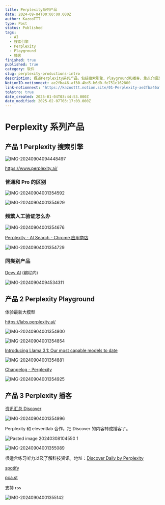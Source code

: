 ```yaml
---
title: Perplexity系列产品
date: 2024-09-04T00:00:00.000Z
author: KazooTTT
type: Post
status: Published
tags:
  - AI
  - 搜索引擎
  - Perplexity
  - Playground
  - 播客
finished: true
published: true
category: 软件
slug: perplexity-productions-intro
description: 概述Perplexity系列产品，包括搜索引擎、Playground和播客，重点介绍其功能和区别。
NotionID-notionnext: ae2fba46-af30-4bd5-b6d0-fe751c162800
link-notionnext: 'https://kazoottt.notion.site/01-Perplexity-ae2fba46af304bd5b6d0fe751c162800'
toAstro: true
date_created: 2025-01-04T03:44:53.000Z
date_modified: 2025-02-07T03:17:03.000Z
---
```


# Perplexity 系列产品

## 产品 1 Perplexity 搜索引擎

![IMG-20240904094448497](https://pictures.kazoottt.top/2024/10/20241012-IMG-20240904094448497.png)

<https://www.perplexity.ai/>

### 普通和 Pro 的区别

![IMG-20240904001354592](https://pictures.kazoottt.top/2024/09/20240904-82efc9478928cf3428241d5cdbe1f7e2.png)

![IMG-20240904001354629](https://pictures.kazoottt.top/2024/09/20240904-b48e87c80c053f5afc32f440ab36959c.png)

### 频繁人工验证怎么办

![IMG-20240904001354676](https://pictures.kazoottt.top/2024/09/20240904-aa07d424f893146a987cccdcf7ae5bcf.png)

[Perplexity - AI Search - Chrome 应用商店](https://chromewebstore.google.com/detail/perplexity-ai-search/bnaffjbjpgiagpondjlnneblepbdchol)

![IMG-20240904001354729](https://pictures.kazoottt.top/2024/09/20240904-836c90b245302d2dd60fc14009e8aab1.png)

### 同类别产品

[Devv AI](https://devv.ai/) (编程向)

![IMG-20240904094534311](https://pictures.kazoottt.top/2024/10/20241012-IMG-20240904094534311.png)

## 产品 2 Perplexity Playground

体验最新大模型

<https://labs.perplexity.ai/>

![IMG-20240904001354800](https://pictures.kazoottt.top/2024/09/20240904-4a2f2948f9bda0d445948efd5d021e8c.png)

![IMG-20240904001354854](https://pictures.kazoottt.top/2024/09/20240904-9988cdc07d33329b209ee5f44269caef.png)

[Introducing Llama 3.1: Our most capable models to date](https://ai.meta.com/blog/meta-llama-3-1/)

![IMG-20240904001354881](https://pictures.kazoottt.top/2024/09/20240904-e5c298074d3edb3aa59b00a86c20ef0e.png)

[Changelog - Perplexity](https://docs.perplexity.ai/changelog/changelog#introducing-new-and-improved-sonar-models)

![IMG-20240904001354925](https://pictures.kazoottt.top/2024/09/20240904-6757a9b6e9c488d8faad8ae28a2e48e1.png)

## 产品 3 Perplexity 播客

[资讯汇总 Discover](https://www.perplexity.ai/discover)

![IMG-20240904001354996](https://pictures.kazoottt.top/2024/09/20240904-c06edb7427f2885aa1d8b3bd69659719.png)

Perplexity 和 eleventlab 合作，把 Discover 的内容转成播客了。

![Pasted image 20240308104550 1](https://pictures.kazoottt.top/2024/09/20240904-c2dbdcea85e283af86a34fe244f1b8e4.png)

![IMG-20240904001355089](https://pictures.kazoottt.top/2024/09/20240904-a904a8102ea53bd3a8619b43f6e4a770.png)

很适合练习听力以及了解科技资讯。地址：[Discover Daily by Perplexity](https://discoverdaily.ai/)

[spotify](https://open.spotify.com/episode/1CaSWrm7uUAOkaKjE9KI47?si=WPbA0x73QkGEPm-DFh4big)

[pca.st](https://pca.st/03qazv0d)

支持 rss

![IMG-20240904001355142](https://pictures.kazoottt.top/2024/09/20240904-51cb08cfa94e457d09ca0cfbaec6d604.png)
